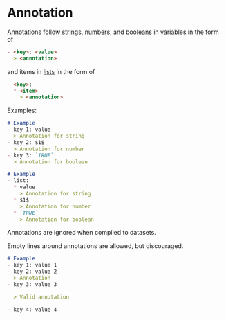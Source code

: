 # Annotation

Annotations follow
[strings](/Language/Basic/Variable.html#string),
[numbers](/Language/Basic/Variable.html#number),
and
[booleans](/Language/Basic/Variable.html#boolean)
in variables in the form of
```markdown
- <key>: <value>
  > <annotation>
```
and items in [lists](/Language/Basic/Variable.html#list) in the form of

```markdown
- <key>:
  * <item>
    > <annotation>
```

Examples:

```markdown
# Example
- key 1: value
  > Annotation for string
- key 2: $1$
  > Annotation for number
- key 3: `TRUE`
  > Annotation for boolean
```
<EditorLite-EditorLite item="annotation1" />

```markdown
# Example
- list:
  * value
    > Annotation for string
  * $1$
    > Annotation for number
  * `TRUE`
    > Annotation for boolean
```
<EditorLite-EditorLite item="annotation2" />

Annotations are ignored when compiled to datasets.

Empty lines around annotations are allowed, but discouraged.

```markdown
# Example
- key 1: value 1
- key 2: value 2
  > Annotation
- key 3: value 3

  > Valid annotation

- key 4: value 4
```
<EditorLite-EditorLite item="annotation3" />
